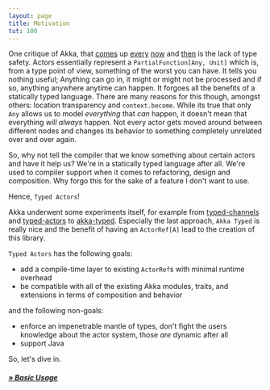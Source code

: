 ```yaml
---
layout: page
title: Motivation
tut: 100
---
```


One critique of Akka, that [comes](https://groups.google.com/d/msg/akka-user/rLKk7-D_jHQ/M_Anx7vRNhcJ) up [every](http://noelwelsh.com/programming/2013/03/04/why-i-dont-like-akka-actors/#akkas-actors-are-not-usefully-typed) [now](http://stew.vireo.org/posts/I-hate-akka/) and [then](http://stackoverflow.com/q/5547947/2996265) is the lack of type safety. Actors essentially represent a `PartialFunction[Any, Unit]` which is, from a type point of view, something of the worst you can have. It tells you nothing useful; Anything can go in, it might or might not be processed and if so, anything anywhere anytime can happen. It forgoes all the benefits of a statically typed language.
There are many reasons for this though, amongst others: location transparency and `context.become`. While its true that only `Any` allows us to model _everything_ that _can_ happen, it doesn't mean that everything _will always_ happen. Not every actor gets moved around between different nodes and changes its behavior to something completely unrelated over and over again.

So, why not tell the compiler that we know something about certain actors and have it help us? We're in a statically typed language after all. We're used to compiler support when it comes to refactoring, design and composition. Why forgo this for the sake of a feature I don't want to use.

Hence, `Typed Actors`!

Akka underwent some experiments itself, for example  from [typed-channels](http://doc.akka.io/docs/akka/2.2.0/scala/typed-channels.html) and [typed-actors](http://doc.akka.io/docs/akka/2.3.0/scala/typed-actors.html) to [akka-typed](http://doc.akka.io/docs/akka/2.4.0/scala/typed.html).
Especially the last approach, `Akka Typed` is really nice and the benefit of having an `ActorRef[A]` lead to the creation of this library.

`Typed Actors` has the following goals:

- add a compile-time layer to existing `ActorRef`s with minimal runtime overhead
- be compatible with all of the existing Akka modules, traits, and extensions in terms of composition and behavior

and the following non-goals:

- enforce an impenetrable mantle of types, don't fight the users knowledge about the actor system, those *are* dynamic after all
- support Java

So, let's dive in.

##### [&raquo; Basic Usage](index.html)
